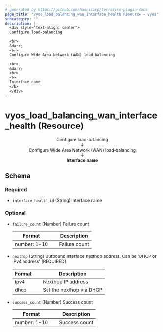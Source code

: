 ```yaml
---
# generated by https://github.com/hashicorp/terraform-plugin-docs
page_title: "vyos_load_balancing_wan_interface_health Resource - vyos"
subcategory: ""
description: |-
  <div style="text-align: center">
  Configure load-balancing

  <br>
  &darr;
  <br>
  Configure Wide Area Network (WAN) load-balancing

  <br>
  &darr;
  <br>
  <b>
  Interface name
  </b>
  </div>
---
```


# vyos_load_balancing_wan_interface_health (Resource)

<div style="text-align: center">
Configure load-balancing

<br>
&darr;
<br>
Configure Wide Area Network (WAN) load-balancing

<br>
&darr;
<br>
<b>
Interface name
</b>
</div>



<!-- schema generated by tfplugindocs -->
## Schema

### Required

- `interface_health_id` (String) Interface name

### Optional

- `failure_count` (Number) Failure count

    |  Format &emsp; | Description  |
    |----------|---------------|
    |  number: 1-10  &emsp; |  Failure count  |
- `nexthop` (String) Outbound interface nexthop address. Can be 'DHCP or IPv4 address' [REQUIRED]

    |  Format &emsp; | Description  |
    |----------|---------------|
    |  ipv4  &emsp; |  Nexthop IP address  |
    |  dhcp  &emsp; |  Set the nexthop via DHCP  |
- `success_count` (Number) Success count

    |  Format &emsp; | Description  |
    |----------|---------------|
    |  number: 1-10  &emsp; |  Success count  |
